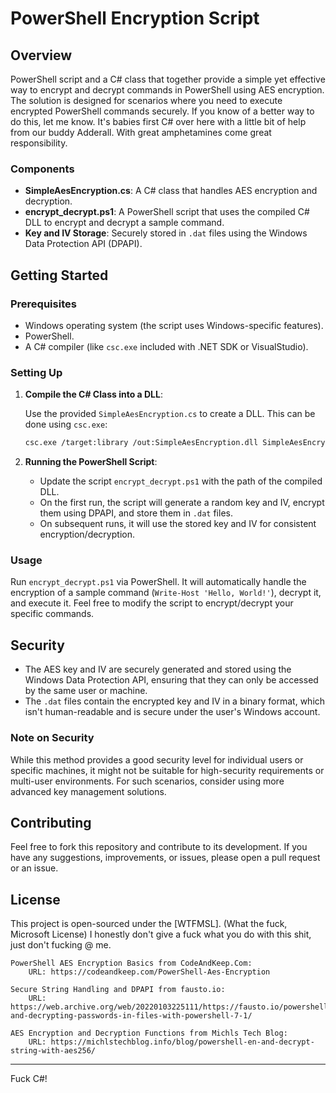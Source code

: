 # PowerShell Encryption Script

## Overview

PowerShell script and a C# class that together provide a simple yet effective way to encrypt and decrypt commands in PowerShell using AES encryption. The solution is designed for scenarios where you need to execute encrypted PowerShell commands securely.
If you know of a better way to do this, let me know. 
It's babies first C# over here with a little bit of help from our buddy Adderall.
With great amphetamines come great responsibility.

### Components

- **SimpleAesEncryption.cs**: A C# class that handles AES encryption and decryption.
- **encrypt_decrypt.ps1**: A PowerShell script that uses the compiled C# DLL to encrypt and decrypt a sample command.
- **Key and IV Storage**: Securely stored in `.dat` files using the Windows Data Protection API (DPAPI).

## Getting Started

### Prerequisites

- Windows operating system (the script uses Windows-specific features).
- PowerShell.
- A C# compiler (like `csc.exe` included with .NET SDK or VisualStudio).

### Setting Up

1. **Compile the C# Class into a DLL**: 
   
   Use the provided `SimpleAesEncryption.cs` to create a DLL. This can be done using `csc.exe`:

   ```bash
   csc.exe /target:library /out:SimpleAesEncryption.dll SimpleAesEncryption.cs
   ```

2. **Running the PowerShell Script**:

   - Update the script `encrypt_decrypt.ps1` with the path of the compiled DLL.
   - On the first run, the script will generate a random key and IV, encrypt them using DPAPI, and store them in `.dat` files.
   - On subsequent runs, it will use the stored key and IV for consistent encryption/decryption.

### Usage

Run `encrypt_decrypt.ps1` via PowerShell. It will automatically handle the encryption of a sample command (`Write-Host 'Hello, World!'`), decrypt it, and execute it. Feel free to modify the script to encrypt/decrypt your specific commands.

## Security

- The AES key and IV are securely generated and stored using the Windows Data Protection API, ensuring that they can only be accessed by the same user or machine.
- The `.dat` files contain the encrypted key and IV in a binary format, which isn't human-readable and is secure under the user's Windows account.

### Note on Security

While this method provides a good security level for individual users or specific machines, it might not be suitable for high-security requirements or multi-user environments. For such scenarios, consider using more advanced key management solutions.

## Contributing

Feel free to fork this repository and contribute to its development. If you have any suggestions, improvements, or issues, please open a pull request or an issue.

## License

This project is open-sourced under the [WTFMSL]. (What the fuck, Microsoft License)
I honestly don't give a fuck what you do with this shit, just don't fucking @ me.

    PowerShell AES Encryption Basics from CodeAndKeep.Com:
        URL: https://codeandkeep.com/PowerShell-Aes-Encryption

    Secure String Handling and DPAPI from fausto.io:
        URL: https://web.archive.org/web/20220103225111/https://fausto.io/powershell/2021/06/28/encrypting-and-decrypting-passwords-in-files-with-powershell-7-1/

    AES Encryption and Decryption Functions from Michls Tech Blog:
        URL: https://michlstechblog.info/blog/powershell-en-and-decrypt-string-with-aes256/

---

Fuck C#! 



